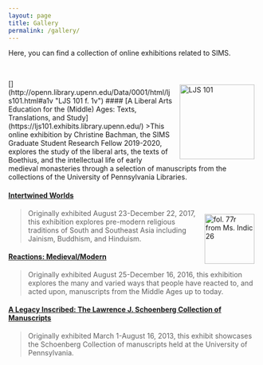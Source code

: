 ```yaml
---
layout: page
title: Gallery
permalink: /gallery/
---
```

Here, you can find a collection of online exhibitions related to SIMS.

<p>&nbsp;</p>
[<img style="padding: 10px" align="right" width="150" src="/sims-instruction/images/LJS101.jpg" alt="LJS 101">](http://openn.library.upenn.edu/Data/0001/html/ljs101.html#a1v "LJS 101 f. 1v")
#### [A Liberal Arts Education for the (Middle) Ages: Texts, Translations, and Study](https://ljs101.exhibits.library.upenn.edu/)
>This online exhibition by Christine Bachman, the SIMS Graduate Student Research Fellow 2019-2020, explores the study of the liberal arts, the texts of Boethius, and the intellectual life of early medieval monasteries through a selection of manuscripts from the collections of the University of Pennsylvania Libraries.

#### [Intertwined Worlds](http://sceti.library.upenn.edu/IntertwinedWorlds/)

[<img style="padding: 10px" align="right" height="100" src="/sims-instruction/images/2811_0076_web.jpg" alt="fol. 77r from Ms. Indic 26">](http://openn.library.upenn.edu/Data/0002/html/mscoll390_item3001.html#a76v77r "Ms. Indic 26")

>Originally exhibited August 23-December 22, 2017, this exhibition explores pre-modern religious traditions of South and Southeast Asia including Jainism, Buddhism, and Hinduism.


#### [Reactions: Medieval/Modern](http://sceti.library.upenn.edu/reactionsexhibit/)
>Originally exhibited August 25-December 16, 2016, this exhibition explores the many and varied ways that people have reacted to, and acted upon, manuscripts from the Middle Ages up to today.

#### [A Legacy Inscribed: The Lawrence J. Schoenberg Collection of Manuscripts](http://sceti.library.upenn.edu/legacy/)
>Originally exhibited March 1-August 16, 2013, this exhibit showcases the Schoenberg Collection of manuscripts held at the University of Pennsylvania.
